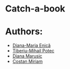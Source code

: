 # Catch-a-book


# Authors:
- [Diana-Maria Enică](https://github.com/DianaEnica)
- [Tiberiu-Mihail Potec](https://github.com/TheWCKD)
- [Diana Marusic](https://github.com/mdiannna)
- [Costan Miriam](https://github.com/livecodemiriam)
